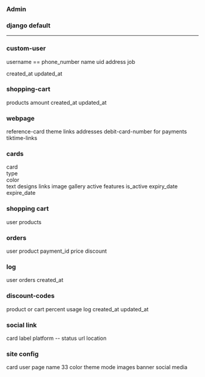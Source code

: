 
### Admin
### django default
------------------

### custom-user 
username == phone_number 
name 
uid
address
job

created_at 
updated_at 


### shopping-cart
products 
amount
created_at
updated_at 

### webpage 
reference-card
theme 
links
addresses
debit-card-number for payments
tiktime-links


### cards
card  
type  
color  
text
designs 
links
image gallery
active features 
is_active 
expiry_date 
expire_date 


### shopping cart 
user 
products 



###  orders 
user
product 
payment_id
price
discount 

### log
user 
orders
created_at 


### discount-codes
product or cart
percent 
usage 
log
created_at
updated_at


### social link
card 
label 
platform -- status
url 
location 



### site config 
card 
user 
page name 33
color 
theme mode 
images 
banner
social media 





